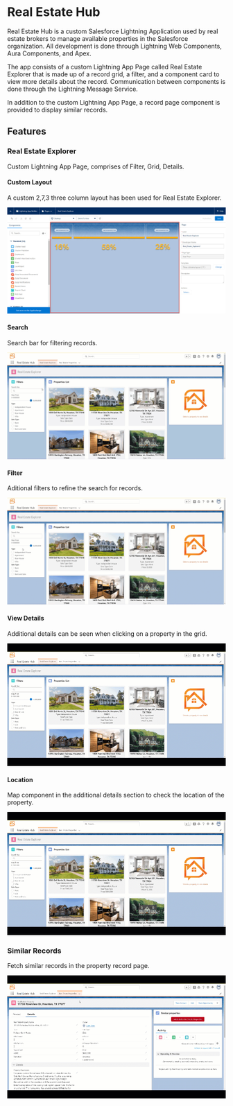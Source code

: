 # Real Estate Hub

Real Estate Hub is a custom Salesforce Lightning Application used by real estate brokers to manage available properties in the Salesforce organization. All development is done through Lightning Web Components, Aura Components, and Apex.

The app consists of a custom Lightning App Page called Real Estate Explorer that is made up of a record grid, a filter, and a component card to view more details about the record. Communication between components is done through the Lightning Message Service.

In addition to the custom Lightning App Page, a record page component is provided to display similar records.

## Features

### Real Estate Explorer

Custom Lightning App Page, comprises of Filter, Grid, Details.

#### Custom Layout

A custom 2,7,3 three column layout has been used for Real Estate Explorer.

![](https://raw.githubusercontent.com/alejandlugo/lwc-real-estate/main/resources/273%20Custom%20Layout.jpg)

#### Search

Search bar for filtering records.

![](https://raw.githubusercontent.com/alejandlugo/lwc-real-estate/main/resources/Search%20bar.gif)

#### Filter

Aditional filters to refine the search for records.

![](https://raw.githubusercontent.com/alejandlugo/lwc-real-estate/main/resources/Additional%20filters.gif)

#### View Details

Additional details can be seen when clicking on a property in the grid.

![](https://github.com/alejandlugo/lwc-real-estate/blob/main/resources/View%20details.gif?raw=true)

#### Location

Map component in the additional details section to check the location of the property.

![](https://github.com/alejandlugo/lwc-real-estate/blob/main/resources/Location.gif?raw=true)

### Similar Records

Fetch similar records in the property record page.

![](https://github.com/alejandlugo/lwc-real-estate/blob/main/resources/fetch%20records.gif?raw=true)